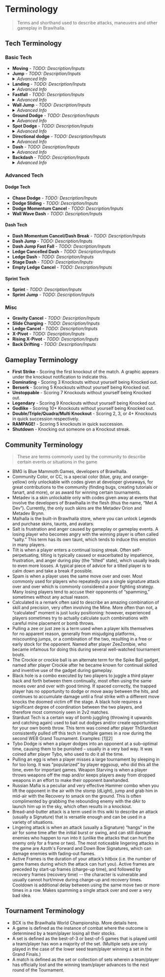 # Terminology
> Terms and shorthand used to describe attacks, maneuvers and other gameplay in Brawlhalla.
## Tech Terminology

### Basic Tech
- **Moving** - *TODO: Description/Inputs*
- **Jump** - *TODO: Description/Inputs*
    <details>
    <summary><i>Advanced Info</i></summary>
    <ul>
        <li>2 Startup Frames</li>
        <li>Can be cancelled into an Attack or Dodge on Frame 2</li>
        <li>Can be cancelled into another Jump, or a Fastfall on Frame 12</li>
        <li>Does <strong>NOT</strong> snap to platforms</li>
    </ul>
    </details>
- **Landing** - *TODO: Description/Inputs*
    <details>
    <summary><i>Advanced Info</i></summary>
    <ul>
        <li>4 Landing lag Frames before you can Jump, Dash or Attack</li>
        <li>Landing lag <strong>CAN</strong> be cancelled if landing with an Aerial Attack (but not a dash, backdash, or jump)</li>
        <li>Landing lag <strong>CAN</strong> be cancelled if snapping to the ground with a Grounded Attack</li>
    </ul>
    </details>
- **Fastfall** - *TODO: Description/Inputs*
    <details>
    <summary><i>Advanced Info</i></summary>
    <ul>
        <li>2 Frames of Startup</li>
        <li>Can be cancelled on Frame 1, but will still fastfall on Frame 3</li>
        <li>Can be cancelled on Frame 1 by a Jump</li>
        <li>Can be stopped at <strong>any time</strong> by letting go of down (will return you to normal fall speed)</li>
        <li>will be accelerated into, and entered automatically, while moving downwards (if holding down) for more than 16 Frames (34 Frames after reaching peak jump height)</li>
    </ul>
    </details>
- **Wall Jump** - *TODO: Description/Inputs*
    <details>
    <summary><i>Advanced Info</i></summary>
    <ul>
        <li>2 Startup Frames</li>
        <li><strong>CAN</strong> be cancelled into a Fastfall, or another Jump, on Frame 13</li>
        <li><strong>CAN</strong> be cancelled into an Attack or Dodge on Frame 3</li>
    </ul>
    </details>
- **Ground Dodge** - *TODO: Description/Inputs*
    <details>
    <summary><i>Advanced Info</i></summary>
    <ul>
        <li>2 Startup Frames</li>
        <li>16 Invulnerability Frames, which <strong>CANNOT</strong> be cancelled</li>
        <li>18 Active Frames Overall</li>
        <li>0 Recovery Frames</li>
        <li>Retains momentum from Movement</li>
    </ul>
    </details>
- **Spot Dodge** - *TODO: Description/Inputs*
    <details>
    <summary><i>Advanced Info</i></summary>
    <ul>
        <li>2 Startup Frames</li>
        <li>20 Invulnerability Frames</li>
        <li>22 Active Frames Overall</li>
        <li>0 Recovery Frames</li>
        <li>Completely <strong>Stops</strong> player momentum</li>
        <li><strong>CAN</strong> be cancelled with an Attack between Frames 3-18 (the last 4 Frames will buffer your next Attack</li>
        <li>Cancelling a Spot Dodge with an attack will perform a Gravity Cancel</li>
    </ul>
    </details>
- **Directional dodge** - *TODO: Description/Inputs*
    <details>
    <summary><i>Advanced Info</i></summary>
    <ul>
        <li>2 Startup Frames</li>
        <li>12 Invulnerability Frames</li>
        <li>14 Active Frames Overall</li>
        <li>0 Recovery Frames</li>
        <li><strong>Stops</strong> and <strong>Overrides</strong> the player's current momentum</li>
        <li><strong>CAN</strong> be cancelled with an Attack between Frames 3-8 // TODO: Verification needed</li>
        <li>Cancelling a Directional Dodge with an attack will perform a Directional Gravity Cancel</li>
    </ul>
    </details>
- **Dash** - *TODO: Description/Inputs*
    <details>
    <summary><i>Advanced Info</i></summary>
    <ul>
        <li>2 Startup Frames</li>
        <li><strong>WILL</strong> snap to platforms, if at platform cancel height</li>
        <li><strong>CAN</strong> be cancelled into a forward dash on Frame 16</li>
        <li><strong>CAN</strong> be cancelled into a backdash on Frame 11</li>
        <li><strong>CAN</strong> be cancelled into an Attack or Dash Jump on Frame 3</li>
        <li><strong>CAN</strong> be cancelled into a Dodge on Frame 7</li>
        <li>Puts a Player in Sprint state</li>
    </ul>
    </details>
- **Backdash** - *TODO: Description/Inputs*
    <details>
    <summary><i>Advanced Info</i></summary>
    <ul>
        <li>6 Startup Frames</li>
        <li><strong>WILL</strong> snap to platforms, if at platform cancel height</li>
        <li><strong>CAN ONLY</strong> be performed within 5 Frames of pressing an opposite direction (9 Frames if holding down)</li>
        <li>Reversing facing <strong>WILL</strong> cause a Backdash in <strong>BOTH</strong> directions, only taking reversing for 1 Frame to enter backdash state</li>
        <li>Reversing facing 3x <strong>WILL</strong> negate Backdash window (letting you Dash either direction by Frame 3, if input Frame Perfect)</li>
        <li><strong>CAN</strong> be cancelled into an Attack, Dodge or Dash Jump on Frame 13</li>
    </ul>
    </details>

### Advanced Tech
#### Dodge Tech
- **Chase Dodge** - *TODO: Description/Inputs*
- **Dodge Sliding** - *TODO: Description/Inputs*
- **Dodge Momentum Cancel** - *TODO: Description/Inputs*
- **Wall Wave Dash** - *TODO: Description/Inputs*

#### Dash Tech
- **Dash Momentum Cancel/Dash Break** - *TODO: Description/Inputs*
- **Dash Jump** - *TODO: Description/Inputs*
- **Dash Jump Fast Fall** - *TODO: Description/Inputs*
- **Ledge Cancelled Dash** - *TODO: Description/Inputs*
- **Ledge Dash** - *TODO: Description/Inputs*
- **Stage Dash** - *TODO: Description/Inputs*
- **Empty Ledge Cancel** - *TODO: Description/Inputs*

#### Sprint Tech
- **Sprint** - *TODO: Description/Inputs*
- **Sprint Jump** - *TODO: Description/Inputs*

### Misc
- **Gravity Cancel** - *TODO: Description/Inputs*
- **Slide Charging** - *TODO: Description/Inputs*
- **Ledge Cancel** - *TODO: Description/Inputs*
- **X-Pivot** - *TODO: Description/Inputs*
- **Rising X-Pivot** - *TODO: Description/Inputs*
- **Back Drifting** - *TODO: Description/Inputs*

## Gameplay Terminology
- **First Strike** - Scoring the first knockout of the match. A graphic appears under the knockout notification to indicate this.
- **Dominating** - Scoring 3 Knockouts without yourself being Knocked out.
- **Berserk** - Scoring 5 Knockouts without yourself being Knocked out.
- **Unstoppable** - Scoring 7 Knockouts without yourself being Knocked out.
- **Legendary** - Scoring 9 Knockouts without yourself being Knocked out.
- **Godlike** - Scoring 10+ Knockouts without yourself being Knocked out.
- **Double/Triple/Quadra/Multi Knockout** - Scoring 2, 3, or 4+ Knockouts in quick succession respectively.
- **RAMPAGE!** - Scoring 5 knockouts in quick succession.
- **Shutdown** - Knocking out someone on a Knockout streak.


##  Community Terminology
> These are terms commonly used by the community to describe certain events or situations in the game

- BMG is Blue Mammoth Games, developers of Brawlhalla.
- Community Color, or CC, is a special color (blue, gray, and orange-yellow) only unlockable with codes given at developer giveaways, for great contributions to the community (finding bugs, creating tutorials or fanart, and more), or as award for winning certain tournaments.
- Metadev is a skin unlockable only with codes given away at events that involve the developers of Brawlhalla in the flesh (thus the name, “Met A Dev”). Currently, the only such skins are the Metadev Orion and Metadev Brynn.
- Malhalla is the built-in Brawlhalla store, where you can unlock Legends and purchase skins, taunts, and avatars.
- Salt is frustration and anger caused by gameplay or gameplay events. A losing player who becomes angry with the winning player is often called “salty.” This term has its own taunt, which tends to induce this emotion in many players.
- Tilt is when a player enters a continual losing streak. Often self-perpetuating, tilting is typically caused or exacerbated by impatience, frustration, and anger during play (the “tilted” state), which usually leads to even more losses. A typical piece of advice for a tilted player is to calm down and take a break if possible.
- Spam is when a player uses the same move over and over. Most commonly used for players who repeatedly use a single signature attack over and over which is commonly considered a poor fighting strategy. Many losing players tend to accuse their opponents of “spamming,” sometimes without any actual reason.
- Calculated is a remark often said to describe an amazing combination of skill and precision, very often involving the Mine. More often than not, a “calculated” moment is just lucky positioning: however, experienced players sometimes try to actually calculate such combinations with careful mine placement or bomb throws.
- Pulling a zee or just zee is a term used when a player kills themselves for no apparent reason, generally from misjudging platforms, miscounting jumps, or a combination of the two, resulting in a free or early stock for the opponent. Named after player ZeeZombie, who became infamous for doing this during several well-watched tournament bouts.
- The Crockie or crockie ball is an alternate term for the Spike Ball gadget, named after player Crockie after he became known for continual skilled and inventive use of the gadget during gameplay.
- Black hole is a combo executed by two players to juggle a third player back and forth between them continually, most often using the same moves over and over with good timing. If spaced correctly, the trapped player has no opportunity to dodge or move away between the hits, and continues to accumulate damage until a final strike with a different move knocks the doomed victim off the stage. A black hole requires a significant degree of coordination between the two players, and therefore most commonly seen in 2v2 matches.
- Stardust Tech is a certain way of bomb juggling (throwing it upwards and catching again) used to bait out dodges and/or create opportunities for your own bomb throw. This term was coined after player ThStardust consistently pulled off this tech in multiple games in a row during the second WEB Grand Tournament. Examples: [1][2]
- Tybo Dodge is when a player dodges into an opponent at a sub-optimal time, causing them to be punished – usually in a very bad way. It was coined after player Tybo, who used to do it all the time.
- Pulling an egg is when a player misses a large tournament by sleeping in for too long. It was “popularized” by player eggsoup, who did this all the time, even for important games.
Weapon Starving is when a player throws weapons off the map and/or keeps players away from dropped weapons in an effort to make their opponent barehanded.
- Russian Mafia is a peculiar and very effective Hammer combo when you lift the opponent in the air with the stomp (dLight), jump and grab him in mid-air with the Recovery to smack on the ground. This is often complimented by grabbing the rebounding enemy with the dAir to launch him up in the sky, which often results in a knockout.
- Bread-and-butter attack is a term used in this wiki to describe an attack (usually a Signature) that is versatile enough and can be used in a variety of situations.
- Lingering attack is when an attack (usually a Signature) “hangs” in the air for some time after the initial burst or swing, and can still damage enemies who happen to run into it (unlike the attacks that can hurt the enemy only for a frame or two). The most noticeable lingering attacks in the game are Azoth's Forward and Down Bow Signatures, which can damage enemies with fading-out flames.
- Active Frames is the duration of your attack’s hitbox (i.e. the number of game frames during which the attack can hurt you). Active frames are preceded by start-up frames (charge-up time), and followed by recovery frames (recovery time) -- the character is vulnerable and usually cannot hurt/move during charge-up and recovery times.
Cooldown is additional delay between using the same move two or more times in a row. Makes spamming a single attack over and over a very bad idea.

## Tournament Terminology
- BCX is the Brawlhalla World Championship. More details here.
- A game is defined as the instance of combat where the outcome is determined by a team/player losing all their stocks.
- A set is defined as the best-of-3 or best-of-5 games that is played until a team/player has won a majority of the set. (Multiple sets are only played in the case of the lower seed team/player winning a set in the Grand Finals.)
- A match is defined as the set or collection of sets wherein a team/player has officially lost and the winning team/player advances to the next round of the Tournament.